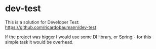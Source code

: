# dev-test
This is a solution for Developer Test:
https://github.com/ricardobaumann/dev-test

If the project was bigger I would use some DI library, or Spring - for this simple task it would be overhead.
